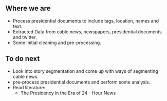## Where we are
* Process presidential documents to include tags, location, names and text.
* Extracted Data from cable news, newspapers, presidential documents and twitter.
* Some initial cleaning and pre-processing.

## To do next
* Look into story segmentation and come up with ways of segmenting cable news.
* pre-process presidential documents and perform some analysis.
* Read literature:
  * The Presidency in the Era of 24 - Hour News
  
  
